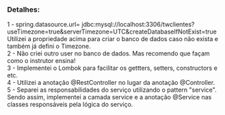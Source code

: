 
<h3>Detalhes:</h3>
1 - spring.datasource.url= jdbc:mysql://localhost:3306/twclientes?useTimezone=true&serverTimezone=UTC&createDatabaseIfNotExist=true<br>
Utilizei a propriedade acima para criar o banco de dados caso não exista e também já defini o Timezone.<br>
2 - Não criei outro user no banco de dados. Mas recomendo que façam como o instrutor ensina!<br>
3 - Implementei o Lombok para facilitar os gettters, setters, constructors e etc.<br>
4 - Utilizei a anotação @RestController no lugar da anotação @Controller.<br>
5 - Separei as responsabilidades do serviço utilizando o pattern "service". Sendo assim, implementei a camada service e a anotação @Service nas classes responsáveis pela lógica do serviço.<br>


